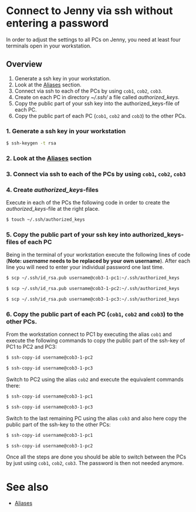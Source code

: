 # Connect to Jenny via ssh without entering a password

In order to adjust the settings to all PCs on Jenny, you need at least four terminals open in your workstation.

## Overview
1. Generate a ssh key in your workstation.
2. Look at the [Aliases](wiki/development/setup/aliases) section.
3. Connect via ssh to each of the PCs by using `cob1`, `cob2`, `cob3`.
4. Create on each PC in directory _~/.ssh/_ a file called _authorized_keys_.
5. Copy the public part of your ssh key into the authorized_keys-file of each PC.
6. Copy the public part of each PC (`cob1`, `cob2` and `cob3`) to the other PCs.

### 1. Generate a ssh key in your workstation
```bash
$ ssh-keygen -t rsa
```

### 2. Look at the [Aliases](wiki/development/setup/aliases) section

### 3. Connect via ssh to each of the PCs by using `cob1`, `cob2`, `cob3`

### 4. Create _authorized\_keys_-files
Execute in each of the PCs the following code in order to create the _authorized\_keys_-file at the right place.
```bash
$ touch ~/.ssh/authorized_keys
```

### 5. Copy the public part of your ssh key into authorized_keys-files of each PC

Being in the terminal of your workstation execute the following lines of code (**Note: _username_ needs to be replaced by your own username**).
After each line you will need to enter your individual password one last time.

```bash
$ scp ~/.ssh/id_rsa.pub username@cob3-1-pc1:~/.ssh/authorized_keys

$ scp ~/.ssh/id_rsa.pub username@cob3-1-pc2:~/.ssh/authorized_keys

$ scp ~/.ssh/id_rsa.pub username@cob3-1-pc3:~/.ssh/authorized_keys
```

### 6. Copy the public part of each PC (`cob1`, `cob2` and `cob3`) to the other PCs.
From the workstation connect to PC1 by executing the alias `cob1` and execute the following commands to copy the public part of the ssh-key of PC1 to PC2 and PC3:
```bash
$ ssh-copy-id username@cob3-1-pc2

$ ssh-copy-id username@cob3-1-pc3
```
Switch to PC2 using the alias `cob2` and execute the equivalent commands there:
```bash
$ ssh-copy-id username@cob3-1-pc1

$ ssh-copy-id username@cob3-1-pc3
```
Switch to the last remaining PC using the alias `cob3` and also here copy the public part of the ssh-key to the other PCs:
```bash
$ ssh-copy-id username@cob3-1-pc1

$ ssh-copy-id username@cob3-1-pc2
```
Once all the steps are done you should be able to switch between the PCs by just using `cob1`, `cob2`, `cob3`. The password is then not needed anymore.

# See also
* [Aliases](wiki/development/setup/aliases)